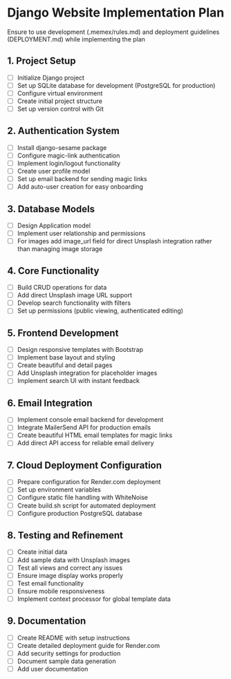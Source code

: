 # Django Website Implementation Plan

Ensure to use development (.memex/rules.md) and deployment guidelines (DEPLOYMENT.md) while implementing the plan

## 1. Project Setup
- [ ] Initialize Django project
- [ ] Set up SQLite database for development (PostgreSQL for production)
- [ ] Configure virtual environment
- [ ] Create initial project structure
- [ ] Set up version control with Git

## 2. Authentication System
- [ ] Install django-sesame package
- [ ] Configure magic-link authentication
- [ ] Implement login/logout functionality
- [ ] Create user profile model
- [ ] Set up email backend for sending magic links
- [ ] Add auto-user creation for easy onboarding

## 3. Database Models
- [ ] Design Application model
- [ ] Implement user relationship and permissions
- [ ] For images add image_url field for direct Unsplash integration rather than managing image storage

## 4. Core Functionality
- [ ] Build CRUD operations for data
- [ ] Add direct Unsplash image URL support
- [ ] Develop search functionality with filters
- [ ] Set up permissions (public viewing, authenticated editing)

## 5. Frontend Development
- [ ] Design responsive templates with Bootstrap
- [ ] Implement base layout and styling
- [ ] Create beautiful and detail pages
- [ ] Add Unsplash integration for placeholder images
- [ ] Implement search UI with instant feedback

## 6. Email Integration
- [ ] Implement console email backend for development
- [ ] Integrate MailerSend API for production emails
- [ ] Create beautiful HTML email templates for magic links
- [ ] Add direct API access for reliable email delivery

## 7. Cloud Deployment Configuration
- [ ] Prepare configuration for Render.com deployment
- [ ] Set up environment variables
- [ ] Configure static file handling with WhiteNoise
- [ ] Create build.sh script for automated deployment
- [ ] Configure production PostgreSQL database

## 8. Testing and Refinement
- [ ] Create initial data
- [ ] Add sample data with Unsplash images
- [ ] Test all views and correct any issues
- [ ] Ensure image display works properly
- [ ] Test email functionality
- [ ] Ensure mobile responsiveness
- [ ] Implement context processor for global template data

## 9. Documentation
- [ ] Create README with setup instructions
- [ ] Create detailed deployment guide for Render.com
- [ ] Add security settings for production
- [ ] Document sample data generation
- [ ] Add user documentation